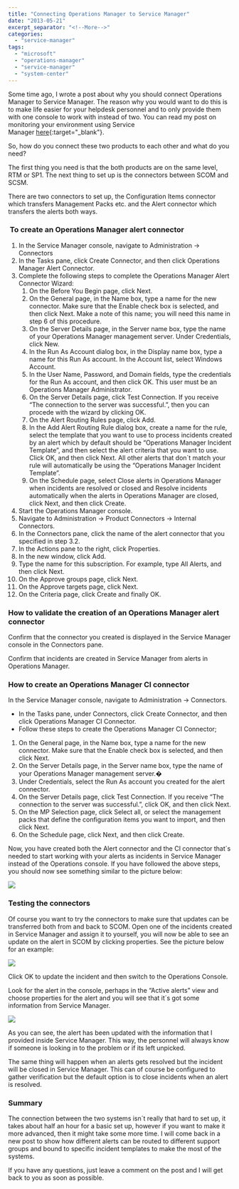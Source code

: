 ```yaml
---
title: "Connecting Operations Manager to Service Manager"
date: "2013-05-21"
excerpt_separator: "<!--More-->"
categories: 
  - "service-manager"
tags: 
  - "microsoft"
  - "operations-manager"
  - "service-manager"
  - "system-center"
---
```


Some time ago, I wrote a post about why you should connect Operations Manager to Service Manager. The reason why you would want to do this is to make life easier for your helpdesk personnel and to only provide them with one console to work with instead of two. You can read my post on monitoring your environment using Service Manager [here](http://orneling.se/monitor-your-environment-using-operations-manager-and-service-manager/){:target="_blank"}.

So, how do you connect these two products to each other and what do you need?
<!--More-->
The first thing you need is that the both products are on the same level, RTM or SP1. The next thing to set up is the connectors between SCOM and SCSM.

There are two connectors to set up, the Configuration Items connector which transfers Management Packs etc. and the Alert connector which transfers the alerts both ways.

###  To create an Operations Manager alert connector

1. In the Service Manager console, navigate to Administration -> Connectors
2. In the Tasks pane, click Create Connector, and then click Operations Manager Alert Connector.
3. Complete the following steps to complete the Operations Manager Alert Connector Wizard:
    1. On the Before You Begin page, click Next.
    2. On the General page, in the Name box, type a name for the new connector. Make sure that the Enable check box is selected, and then click Next. Make a note of this name; you will need this name in step 6 of this procedure.
    3. On the Server Details page, in the Server name box, type the name of your Operations Manager management server. Under Credentials, click New.
    4. In the Run As Account dialog box, in the Display name box, type a name for this Run As account. In the Account list, select Windows Account.
    5. In the User Name, Password, and Domain fields, type the credentials for the Run As account, and then click OK. This user must be an Operations Manager Administrator.
    6. On the Server Details page, click Test Connection. If you receive “The connection to the server was successful.”, then you can procede with the wizard by clicking OK.
    7. On the Alert Routing Rules page, click Add.
    8. In the Add Alert Routing Rule dialog box, create a name for the rule, select the template that you want to use to process incidents created by an alert which by default should be “Operations Manager Incident Template”, and then select the alert criteria that you want to use. Click OK, and then click Next. All other alerts that don´t match your rule will automatically be using the “Operations Manager Incident Template”.
    9. On the Schedule page, select Close alerts in Operations Manager when incidents are resolved or closed and Resolve incidents automatically when the alerts in Operations Manager are closed, click Next, and then click Create.
4. Start the Operations Manager console.
5. Navigate to Administration -> Product Connectors -> Internal Connectors.
6. In the Connectors pane, click the name of the alert connector that you specified in step 3.2.
7. In the Actions pane to the right, click Properties.
8. In the new window, click Add.
9. Type the name for this subscription. For example, type All Alerts, and then click Next.
10. On the Approve groups page, click Next.
11. On the Approve targets page, click Next.
12. On the Criteria page, click Create and finally OK.

### How to validate the creation of an Operations Manager alert connector

Confirm that the connector you created is displayed in the Service Manager console in the Connectors pane.

Confirm that incidents are created in Service Manager from alerts in Operations Manager.

### How to create an Operations Manager CI connector

In the Service Manager console, navigate to Administration -> Connectors.

- In the Tasks pane, under Connectors, click Create Connector, and then click Operations Manager CI Connector.
- Follow these steps to create the Operations Manager CI Connector;

1. On the General page, in the Name box, type a name for the new connector. Make sure that the Enable check box is selected, and then click Next.
2. On the Server Details page, in the Server name box, type the name of your Operations Manager management server.�
3. Under Credentials, select the Run As account you created for the alert connector.
4. On the Server Details page, click Test Connection. If you receive “The connection to the server was successful.”, click OK, and then click Next.
5. On the MP Selection page, click Select all, or select the management packs that define the configuration items you want to import, and then click Next.
6. On the Schedule page, click Next, and then click Create.

Now, you have created both the Alert connector and the CI connector that´s needed to start working with your alerts as incidents in Service Manager instead of the Operations console. If you have followed the above steps, you should now see something similar to the picture below:

![](https://blog.orneling.se/assets/images/2013/05/052113_0918_ConnectingO1.png)

### Testing the connectors

Of course you want to try the connectors to make sure that updates can be transferred both from and back to SCOM. Open one of the incidents created in Service Manager and assign it to yourself, you will now be able to see an update on the alert in SCOM by clicking properties. See the picture below for an example:

![](https://blog.orneling.se/assets/images/2013/05/052113_0918_ConnectingO2.png)

Click OK to update the incident and then switch to the Operations Console.

Look for the alert in the console, perhaps in the “Active alerts” view and choose properties for the alert and you will see that it´s got some information from Service Manager.

![](https://blog.orneling.se/assets/images/2013/05/052113_0918_ConnectingO3.png)

As you can see, the alert has been updated with the information that I provided inside Service Manager. This way, the personnel will always know if someone is looking in to the problem or if its left unpicked.

The same thing will happen when an alerts gets resolved but the incident will be closed in Service Manager. This can of course be configured to gather verification but the default option is to close incidents when an alert is resolved.

### Summary

The connection between the two systems isn´t really that hard to set up, it takes about half an hour for a basic set up, however if you want to make it more advanced, then it might take some more time. I will come back in a new post to show how different alerts can be routed to different support groups and bound to specific incident templates to make the most of the systems.

If you have any questions, just leave a comment on the post and I will get back to you as soon as possible.

